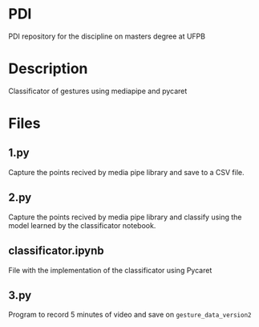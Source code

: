 # PDI
PDI repository for the discipline on masters degree at UFPB

# Description
Classificator of gestures using mediapipe and pycaret

# Files
## 1.py
Capture the points recived by media pipe library and save to a CSV file.

## 2.py
Capture the points recived by media pipe library  and classify using the model
learned by the classificator notebook.

## classificator.ipynb
File with the implementation of the classificator using Pycaret 

## 3.py 
Program to record 5 minutes of video and save on `gesture_data_version2`